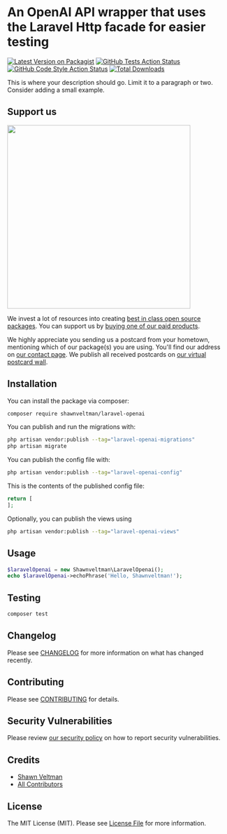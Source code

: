 # An OpenAI API wrapper that uses the Laravel Http facade for easier testing

[![Latest Version on Packagist](https://img.shields.io/packagist/v/shawnveltman/laravel-openai.svg?style=flat-square)](https://packagist.org/packages/shawnveltman/laravel-openai)
[![GitHub Tests Action Status](https://img.shields.io/github/actions/workflow/status/shawnveltman/laravel-openai/run-tests.yml?branch=main&label=tests&style=flat-square)](https://github.com/shawnveltman/laravel-openai/actions?query=workflow%3Arun-tests+branch%3Amain)
[![GitHub Code Style Action Status](https://img.shields.io/github/actions/workflow/status/shawnveltman/laravel-openai/fix-php-code-style-issues.yml?branch=main&label=code%20style&style=flat-square)](https://github.com/shawnveltman/laravel-openai/actions?query=workflow%3A"Fix+PHP+code+style+issues"+branch%3Amain)
[![Total Downloads](https://img.shields.io/packagist/dt/shawnveltman/laravel-openai.svg?style=flat-square)](https://packagist.org/packages/shawnveltman/laravel-openai)

This is where your description should go. Limit it to a paragraph or two. Consider adding a small example.

## Support us

[<img src="https://github-ads.s3.eu-central-1.amazonaws.com/laravel-openai.jpg?t=1" width="419px" />](https://spatie.be/github-ad-click/laravel-openai)

We invest a lot of resources into creating [best in class open source packages](https://spatie.be/open-source). You can support us by [buying one of our paid products](https://spatie.be/open-source/support-us).

We highly appreciate you sending us a postcard from your hometown, mentioning which of our package(s) you are using. You'll find our address on [our contact page](https://spatie.be/about-us). We publish all received postcards on [our virtual postcard wall](https://spatie.be/open-source/postcards).

## Installation

You can install the package via composer:

```bash
composer require shawnveltman/laravel-openai
```

You can publish and run the migrations with:

```bash
php artisan vendor:publish --tag="laravel-openai-migrations"
php artisan migrate
```

You can publish the config file with:

```bash
php artisan vendor:publish --tag="laravel-openai-config"
```

This is the contents of the published config file:

```php
return [
];
```

Optionally, you can publish the views using

```bash
php artisan vendor:publish --tag="laravel-openai-views"
```

## Usage

```php
$laravelOpenai = new Shawnveltman\LaravelOpenai();
echo $laravelOpenai->echoPhrase('Hello, Shawnveltman!');
```

## Testing

```bash
composer test
```

## Changelog

Please see [CHANGELOG](CHANGELOG.md) for more information on what has changed recently.

## Contributing

Please see [CONTRIBUTING](CONTRIBUTING.md) for details.

## Security Vulnerabilities

Please review [our security policy](../../security/policy) on how to report security vulnerabilities.

## Credits

- [Shawn Veltman](https://github.com/shawnveltman)
- [All Contributors](../../contributors)

## License

The MIT License (MIT). Please see [License File](LICENSE.md) for more information.

